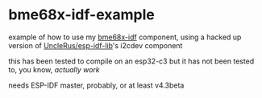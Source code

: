 # bme68x-idf-example

example of how to use my [bme68x-idf](https://github.com/neg2led/bme68x-idf) component, using a hacked up version of [UncleRus/esp-idf-lib](https://github.com/UncleRus/esp-idf-lib)'s i2cdev component


this has been tested to compile on an esp32-c3 but it has not been tested to, you know, *actually work*


needs ESP-IDF master, probably, or at least v4.3beta
